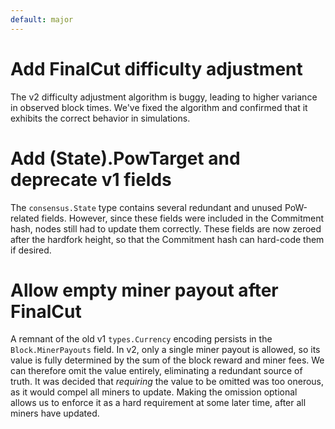 ```yaml
---
default: major
---
```


# Add FinalCut difficulty adjustment

The v2 difficulty adjustment algorithm is buggy, leading to higher variance in observed block times. We've fixed the algorithm and confirmed that it exhibits the correct behavior in simulations.

# Add (State).PowTarget and deprecate v1 fields

The `consensus.State` type contains several redundant and unused PoW-related fields. However, since these fields were included in the Commitment hash, nodes still had to update them correctly. These fields are now zeroed after the hardfork height, so that the Commitment hash can hard-code them if desired.

# Allow empty miner payout after FinalCut

A remnant of the old v1 `types.Currency` encoding persists in the `Block.MinerPayouts` field. In v2, only a single miner payout is allowed, so its value is fully determined by the sum of the block reward and miner fees. We can therefore omit the value entirely, eliminating a redundant source of truth. It was decided that *requiring* the value to be omitted was too onerous, as it would compel all miners to update. Making the omission optional allows us to enforce it as a hard requirement at some later time, after all miners have updated.